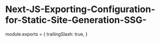 # Next-JS-Exporting-Configuration-for-Static-Site-Generation-SSG-

module.exports = {
  trailingSlash: true,
}
